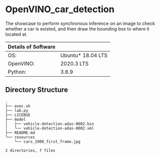 # OpenVINO_car_detection
The showcase to perform synchronous inference on an image to check whether a car is existed, and then draw the bounding box to where it located at.

| Details of Software |                    |                   
|---------------------|--------------------|
| OS:                 | Ubuntu\* 18.04 LTS |
| OpenVINO:           | 2020.3 LTS         |
| Python:             |  3.6.9             |


## Directory Structure

```
.
├── exec.sh
├── lab.py
├── LICENSE
├── model
│   ├── vehicle-detection-adas-0002.bin
│   └── vehicle-detection-adas-0002.xml
├── README.md
└── resources
    └── cars_1900_first_frame.jpg

2 directories, 7 files
```
